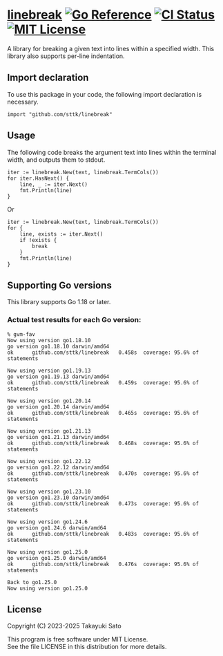 # [linebreak][repo-url] [![Go Reference][pkg-dev-img]][pkg-dev-url] [![CI Status][ci-img]][ci-url] [![MIT License][mit-img]][mit-url]

A library for breaking a given text into
lines within a specified width.
This library also supports per-line indentation.

## Import declaration

To use this package in your code, the following import declaration is necessary.

```
import "github.com/sttk/linebreak"
```

## Usage

The following code breaks the argument text into lines within the terminal width, and outputs them to stdout.

```
iter := linebreak.New(text, linebreak.TermCols())
for iter.HasNext() {
	line, _ := iter.Next()
	fmt.Println(line)
}
```

Or

```
iter := linebreak.New(text, linebreak.TermCols())
for {
	line, exists := iter.Next()
	if !exists {
		break
	}
	fmt.Println(line)
}
```

## Supporting Go versions

This library supports Go 1.18 or later.

### Actual test results for each Go version:

```
% gvm-fav
Now using version go1.18.10
go version go1.18.10 darwin/amd64
ok  	github.com/sttk/linebreak	0.458s	coverage: 95.6% of statements

Now using version go1.19.13
go version go1.19.13 darwin/amd64
ok  	github.com/sttk/linebreak	0.459s	coverage: 95.6% of statements

Now using version go1.20.14
go version go1.20.14 darwin/amd64
ok  	github.com/sttk/linebreak	0.465s	coverage: 95.6% of statements

Now using version go1.21.13
go version go1.21.13 darwin/amd64
ok  	github.com/sttk/linebreak	0.468s	coverage: 95.6% of statements

Now using version go1.22.12
go version go1.22.12 darwin/amd64
ok  	github.com/sttk/linebreak	0.470s	coverage: 95.6% of statements

Now using version go1.23.10
go version go1.23.10 darwin/amd64
ok  	github.com/sttk/linebreak	0.473s	coverage: 95.6% of statements

Now using version go1.24.6
go version go1.24.6 darwin/amd64
ok  	github.com/sttk/linebreak	0.483s	coverage: 95.6% of statements

Now using version go1.25.0
go version go1.25.0 darwin/amd64
ok  	github.com/sttk/linebreak	0.476s	coverage: 95.6% of statements

Back to go1.25.0
Now using version go1.25.0
```

## License

Copyright (C) 2023-2025 Takayuki Sato

This program is free software under MIT License.<br>
See the file LICENSE in this distribution for more details.


[repo-url]: https://github.com/sttk/linebreak
[pkg-dev-img]: https://pkg.go.dev/badge/github.com/sttk/linebreak.svg
[pkg-dev-url]: https://pkg.go.dev/github.com/sttk/linebreak
[ci-img]: https://github.com/sttk/linebreak/actions/workflows/go.yml/badge.svg?branch=main
[ci-url]: https://github.com/sttk/linebreak/actions?query=branch%3Amain
[mit-img]: https://img.shields.io/badge/license-MIT-green.svg
[mit-url]: https://opensource.org/licenses/MIT
